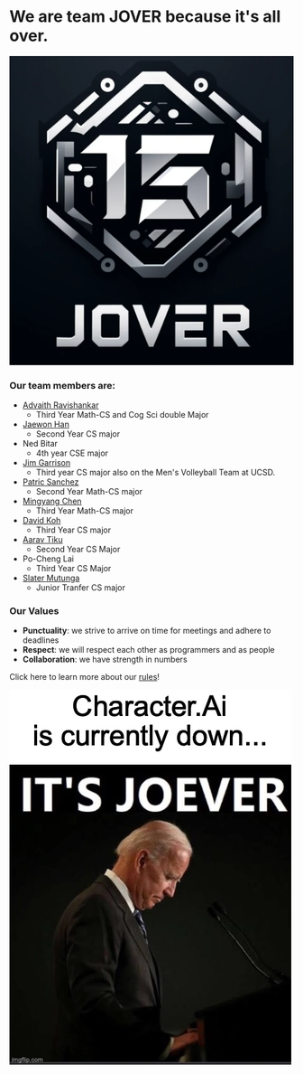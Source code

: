 # We are team JOVER because it's all over.
![Jover](https://github.com/cse110-sp24-group15/cse110-sp24-group15/blob/main/admin/branding/logo.png)

### Our team members are:
- [Advaith Ravishankar](https://github.com/AdvaithRavishankar)
   - Third Year Math-CS and Cog Sci double Major    
- [Jaewon Han](https://github.com/rabongHan)
   - Second Year CS major
- Ned Bitar
   -   4th year CSE major 
- [Jim Garrison](https://jimgarr.github.io/Pages/)  
   - Third year CS major also on the Men's Volleyball Team at UCSD. 
- [Patric Sanchez](https://github.com/ptsanchez)
   - Second Year Math-CS major
- [Mingyang Chen](https://github.com/cmy0357)
   -  Third Year Math-CS major
- [David Koh](https://github.com/minidawie)
   - Third Year CS major
- [Aarav Tiku](https://github.com/aaravtiku)
   - Second Year CS Major
- Po-Cheng Lai
   - Third Year CS Major 
- [Slater Mutunga](https://github.com/slatermutunga)
   - Junior Tranfer CS major

### Our Values
- **Punctuality**: we strive to arrive on time for meetings and adhere to deadlines
- **Respect**: we will respect each other as programmers and as people
- **Collaboration**: we have strength in numbers

Click here to learn more about our [rules](https://github.com/cse110-sp24-group15/cse110-sp24-group15/blob/main/admin/rules.md)!

![Joe](https://github.com/cse110-sp24-group15/cse110-sp24-group15/blob/main/admin/branding/inspiration.png)
